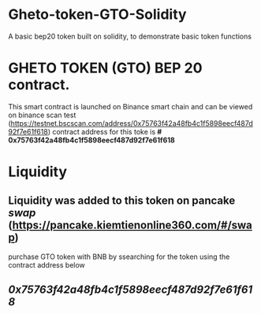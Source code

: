 # Gheto-token-GTO-Solidity
A basic bep20 token built on solidity, to demonstrate basic token functions
# GHETO TOKEN (GTO) BEP 20 contract.
This smart contract is launched on Binance smart chain
and can be viewed on binance scan test (https://testnet.bscscan.com/address/0x75763f42a48fb4c1f5898eecf487d92f7e61f618)
contract address for this toke is **# 0x75763f42a48fb4c1f5898eecf487d92f7e61f618**
# Liquidity

## Liquidity was added to this token on pancake **_swap_** (https://pancake.kiemtienonline360.com/#/swap)
purchase GTO token with BNB by ssearching for the token using the contract address below
## **_0x75763f42a48fb4c1f5898eecf487d92f7e61f618_**
